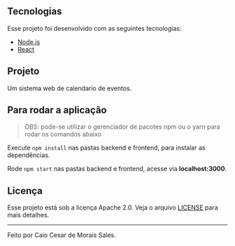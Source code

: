 ## Tecnologias

Esse projeto foi desenvolvido com as seguintes tecnologias:

- [Node.js](https://nodejs.org/en/)
- [React](https://reactjs.org)

## Projeto

Um sistema web de calendario de eventos.

## Para rodar a aplicação

> OBS: pode-se utilizar o gerenciador de pacotes npm ou o yarn para rodar os comandos abaixo

Execute ```npm install``` nas pastas backend e frontend, para instalar as dependências.

Rode ```npm start``` nas pastas backend e frontend, acesse via **localhost:3000**.

## Licença

Esse projeto está sob a licença Apache 2.0. Veja o arquivo [LICENSE](LICENSE) para mais detalhes.

---

Feito por Caio Cesar de Morais Sales.
